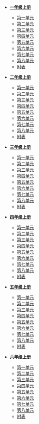 * **[一年级上册](/1a.md)**
  * [第一单元](/1a-1.md)
  * [第二单元](/1a-2.md)
  * [第三单元](/1a-3.md)
  * [第四单元](/1a-4.md)
  * [第五单元](/1a-5.md)
  * [第六单元](/1a-6.md)
  * [第七单元](/1a-7.md)
  * [第八单元](/1a-8.md)
  * [附表](/1a-fb.md)

* **[二年级上册](/2a.md)**
  * [第一单元](/2a-1.md)
  * [第二单元](/2a-2.md)
  * [第三单元](/2a-3.md)
  * [第四单元](/2a-4.md)
  * [第五单元](/2a-5.md)
  * [第六单元](/2a-6.md)
  * [第七单元](/2a-7.md)
  * [第八单元](/2a-8.md)
  * [附表](/2a-fb.md)

* **[三年级上册](/3a.md)**
  * [第一单元](/3a-1.md)
  * [第二单元](/3a-2.md)
  * [第三单元](/3a-3.md)
  * [第四单元](/3a-4.md)
  * [第五单元](/3a-5.md)
  * [第六单元](/3a-6.md)
  * [第七单元](/3a-7.md)
  * [第八单元](/3a-8.md)
  * [附表](/3a-fb.md)

* **[四年级上册](/4a.md)**
  * [第一单元](/4a-1.md)
  * [第二单元](/4a-2.md)
  * [第三单元](/4a-3.md)
  * [第四单元](/4a-4.md)
  * [第五单元](/4a-5.md)
  * [第六单元](/4a-6.md)
  * [第七单元](/4a-7.md)
  * [第八单元](/4a-8.md)
  * [附表](/4a-fb.md)

* **[五年级上册](/5a.md)**
  * [第一单元](/5a-1.md)
  * [第二单元](/5a-2.md)
  * [第三单元](/5a-3.md)
  * [第四单元](/5a-4.md)
  * [第五单元](/5a-5.md)
  * [第六单元](/5a-6.md)
  * [第七单元](/5a-7.md)
  * [第八单元](/5a-8.md)
  * [附表](/5a-fb.md)

* **[六年级上册](/6a.md)**
  * [第一单元](/6a-1.md)
  * [第二单元](/6a-2.md)
  * [第三单元](/6a-3.md)
  * [第四单元](/6a-4.md)
  * [第五单元](/6a-5.md)
  * [第六单元](/6a-6.md)
  * [第七单元](/6a-7.md)
  * [第八单元](/6a-8.md)
  * [附表](/6a-fb.md)